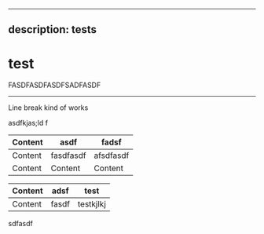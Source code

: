 ***

## description: tests

# test

FASDFASDFASDFSADFASDF

***

Line break kind of works

asdfkjas;ld f

| Content | asdf      | fadsf     |
| ------- | --------- | --------- |
| Content | fasdfasdf | afsdfasdf |
| Content | Content   | Content   |

| Content | adsf  | test      |
| ------- | ----- | --------- |
| Content | fasdf | testkjlkj |

sdfasdf
